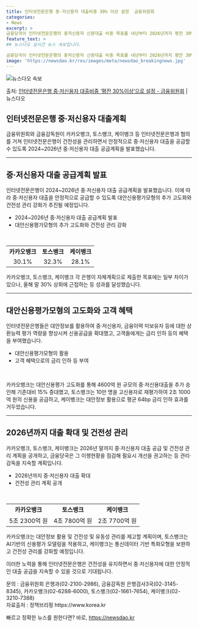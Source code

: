 ```yaml
---
title: 인터넷전문은행 중·저신용자 대출비중 30% 이상 설정  금융위원회
categories:
- News
excerpt: >
금융당국이 인터넷전문은행의 중저신용자 신용대출 비중 목표를 내년부터 2026년까지 평잔 30% 이상으로 설정…
feature_text: >
## 뉴스다오 실시간 뉴스 속보입니다.

금융당국이 인터넷전문은행의 중저신용자 신용대출 비중 목표를 내년부터 2026년까지 평잔 30% 이상으로 설정…
image: 'https://newsdao.kr/res/images/meta/newsdao_breakingnews.jpg'
---
```


![뉴스다오 속보](https://newsdao.kr/res/images/meta/newsdao_breakingnews.jpg)

<p>출처: <a href="https://newsdao.kr/2885" rel="dofollow">인터넷전문은행 중·저신용자 대출비중 ‘평잔 30%이상’으로 설정 - 금융위원회</a> | 뉴스다오</p>

<h2>인터넷전문은행 중·저신용자 대출계획</h2>
<p data-ke-size="size16">금융위원회와 금융감독원이 카카오뱅크, 토스뱅크, 케이뱅크 등 인터넷전문은행과 협의를 거쳐 인터넷전문은행이 건전성을 관리하면서 안정적으로 중·저신용자 대출을 공급할 수 있도록 2024~2026년 중·저신용자 대출 공급계획을 발표했습니다.</p>
<hr>

<h2 data-ke-size="size26">중·저신용자 대출 공급계획 발표</h2>
<p data-ke-size="size16">인터넷전문은행이 2024~2026년 중·저신용자 대출 공급계획을 발표했습니다. 이에 따라 중·저신용자 대출을 안정적으로 공급할 수 있도록 대안신용평가모형의 추가 고도화와 건전성 관리 강화가 추진될 예정입니다.</p>
<ul>
<li>2024~2026년 중·저신용자 대출 공급계획 발표</li>
<li>대안신용평가모형의 추가 고도화와 건전성 관리 강화</li>
</ul>
<p data-ke-size="size16">&nbsp;</p>
<table>
<tbody>
<tr>
<td style="text-align: center; height: 17px;"><b>카카오뱅크</b></td>
<td style="text-align: center; height: 17px;"><b>토스뱅크</b></td>
<td style="text-align: center; height: 17px;"><b>케이뱅크</b></td>
</tr>
<tr>
<td style="text-align: center; height: 17px;">30.1%</td>
<td style="text-align: center; height: 17px;">32.3%</td>
<td style="text-align: center; height: 17px;">28.1%</td>
</tr>
</tbody>
</table>
<p>카카오뱅크, 토스뱅크, 케이뱅크 각 은행이 자체계획으로 제출한 목표에는 일부 차이가 있으나, 올해 말 30% 상회에 근접하는 등 성과를 달성했습니다.</p>
<hr>

<h2 data-ke-size="size26">대안신용평가모형의 고도화와 고객 혜택</h2>
<p data-ke-size="size16">인터넷전문은행들은 대안정보를 활용하여 중·저신용자, 금융이력 미보유자 등에 대한 상환능력 평가 역량을 향상시켜 신용공급을 확대했고, 고객들에게는 금리 인하 등의 혜택을 부여했습니다.</p>
<ul>
<li>대안신용평가모형의 활용</li>
<li>고객 혜택으로의 금리 인하 등 부여</li>
</ul>
<p data-ke-size="size16">&nbsp;</p>
<p>카카오뱅크는 대안신용평가 고도화를 통해 4600억 원 규모의 중·저신용대출을 추가 승인해 기존대비 15% 증대했고, 토스뱅크는 10만 명을 고신용자로 재평가하여 2조 1000억 원의 신용을 공급하고, 케이뱅크는 대안정보 활용으로 평균 64bp 금리 인하 효과를 거두었습니다.</p>
<hr>

<h2 data-ke-size="size26">2026년까지 대출 확대 및 건전성 관리</h2>
<p data-ke-size="size16">카카오뱅크, 토스뱅크, 케이뱅크는 2026년 말까지 중·저신용자 대출 공급 및 건전성 관리 계획을 공개하고, 금융당국은 그 이행현황을 점검해 필요시 개선을 권고하는 등 관리·감독을 지속할 계획입니다.</p>
<ul>
<li>2026년까지 중·저신용자 대출 확대</li>
<li>건전성 관리 계획 공개</li>
</ul>
<p data-ke-size="size16">&nbsp;</p>
<table>
<tbody>
<tr>
<td style="text-align: center; height: 17px;"><b>카카오뱅크</b></td>
<td style="text-align: center; height: 17px;"><b>토스뱅크</b></td>
<td style="text-align: center; height: 17px;"><b>케이뱅크</b></td>
</tr>
<tr>
<td style="text-align: center; height: 17px;">5조 2300억 원</td>
<td style="text-align: center; height: 17px;">4조 7800억 원</td>
<td style="text-align: center; height: 17px;">2조 7700억 원</td>
</tr>
</tbody>
</table>
<p>카카오뱅크는 대안정보 활용 및 건전성 및 유동성 관리를 제고할 계획이며, 토스뱅크는 AI기반의 신용평가 모델링을 적용하고, 케이뱅크는 통신데이터 기반 특화모형을 보완하고 건전성 관리를 강화할 예정입니다.</p>
<p>이러한 노력을 통해 인터넷전문은행은 건전성을 유지하면서 중·저신용자에 대한 안정적인 대출 공급을 지속할 수 있을 것으로 기대됩니다.</p>
<footer>문의 : 금융위원회 은행과(02-2100-2986), 금융감독원 은행검사3국(02-3145-8345), 카카오뱅크(02-6288-6000), 토스뱅크(02-1661-7654), 케이뱅크(02-3210-7388) <br> 자료출처 : 정책브리핑 https://www.korea.kr</footer>
<p data-ke-size="size16"></p> 

빠르고 정확한 뉴스를 원한다면? 바로, <a href="https://newsdao.kr" rel="dofollow">https://newsdao.kr</a>


    
